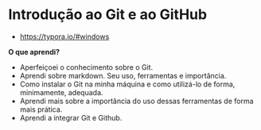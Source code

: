 # Introdução ao Git e ao GitHub

- https://typora.io/#windows



**O que aprendi?**

- Aperfeiçoei o conhecimento sobre o Git.
- Aprendi sobre markdown. Seu uso, ferramentas e importância.
- Como instalar o Git na minha máquina e como utilizá-lo de forma, minimamente, adequada.
- Aprendi mais sobre a importância do uso dessas ferramentas de forma mais prática.
- Aprendi a integrar Git e Github.
